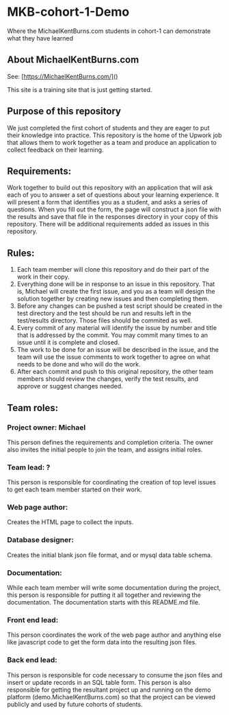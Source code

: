 # MKB-cohort-1-Demo
Where the MichaelKentBurns.com students in cohort-1 can demonstrate what they have learned

## About MichaelKentBurns.com
See: [https://MichaelKentBurns.com/]()

This site is a training site that is just getting started.

## Purpose of this repository

We just completed the first cohort of students and they are eager to put their knowledge into practice.  This repository is the home of the Upwork job that allows them to work together as a team and produce an application to collect feedback on their learning.  

## Requirements:

Work together to build out this repository with an application that will ask each of you to answer a set of questions about your learning experience.  It will present a form that identifies you as a student, and asks a series of questions.  When you fill out the form, the page will construct a json file with the results and save that file in the responses directory in your copy of this repository.  There will be additional requirements added as issues in this repository.  

## Rules:
1. Each team member will clone this repository and do their part of the work in their copy.
2. Everything done will be in response to an issue in this repository.  That is, Michael will create the first issue, and you as a team will design the solution together by creating new issues and then completing them. 
3. Before any changes can be pushed a test script should be created in the test directory and the test should be run and results left in the test/results directory.  Those files should be commited as well.
4. Every commit of any material will identify the issue by number and title that is addressed by the commit.  You may commit many times to an issue until it is complete and closed.
5. The work to be done for an issue will be described in the issue, and the team will use the issue comments to work together to agree on what needs to be done and who will do the work.  
6. After each commit and push to this original repository, the other team members should review the changes, verify the test results, and approve or suggest changes needed.  

## Team roles:

### Project owner: Michael
This person defines the requirements and completion criteria.  The owner also invites the initial people to join the team, and assigns initial roles.
### Team lead:  ?  
This person is responsible for coordinating the creation of top level issues to get each team member started on their work.
### Web page author:  
Creates the HTML page to collect the inputs.
### Database designer: 
Creates the initial blank json file format, and or mysql data table schema.
### Documentation:
While each team member will write some documentation during the project, this person is responsible for putting it all together and reviewing the documentation.  The documentation starts with this README.md file.
### Front end lead:
This person coordinates the work of the web page author and anything else like javascript code to get the form data into the resulting json files.
### Back end lead:
This person is responsible for code necessary to consume the json files and insert or update records in an SQL table form.   This person is also responsible for getting the resultant project up and running on the demo platform (demo.MichaelKentBurns.com) so that the project can be viewed publicly and used by future cohorts of students. 



